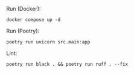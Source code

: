 Run (Docker):

    docker compose up -d

Run (Poetry):

    poetry run uvicorn src.main:app

Lint:

    poetry run black . && poetry run ruff . --fix